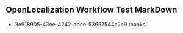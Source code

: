 ## OpenLocalization Workflow Test MarkDown
* 3e918905-43ee-4242-abce-53657544a2e9 thanks!

<!--HONumber=Oct16_HO3-->


